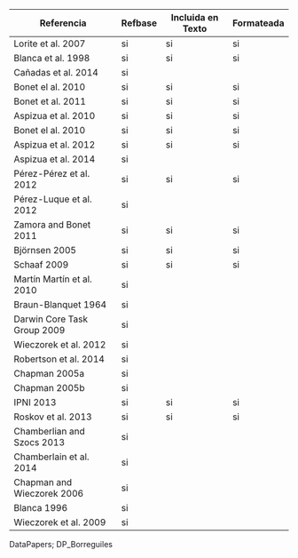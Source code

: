 | Referencia                  | Refbase | Incluida en Texto | Formateada | 
|-----------------------------|----| ----| ----| 
| Lorite et al. 2007          | si | si | si | 
| Blanca et al. 1998          | si | si | si |  
| Cañadas et al. 2014         | si | | | 
| Bonet el al. 2010           | si | si | si | 
| Bonet et al. 2011           | si | si | si | 
| Aspizua et al. 2010         | si | si | si |
| Bonet el al. 2010           | si | si | si | 
| Aspizua et al. 2012         | si | si | si | 
| Aspizua et al. 2014         | si | | | 
| Pérez-Pérez et al. 2012     | si | si | si | 
| Pérez-Luque et al. 2012     | si | | | 
| Zamora and Bonet 2011       | si | si | si | 
| Björnsen 2005               | si | si | si | 
| Schaaf 2009                 | si | si | si | 
| Martín Martín et al. 2010   | si | | | 
| Braun-Blanquet 1964         | si | | | 
| Darwin Core Task Group 2009 | si | | | 
| Wieczorek et al. 2012       | si | | | 
| Robertson et al. 2014       | si | | | 
| Chapman 2005a               | si | | | 
| Chapman 2005b               | si | | | 
| IPNI 2013                   | si | si | si | 
| Roskov et al. 2013          | si | si | si | 
| Chamberlian and Szocs 2013  | si | | | 
| Chamberlain et al. 2014     | si | | | 
| Chapman and Wieczorek 2006  | si | | | 
| Blanca 1996                 | si | | | 
| Wieczorek et al. 2009       | si | | | 



DataPapers; DP_Borreguiles